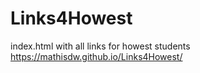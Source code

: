 # Links4Howest

index.html with all links for howest students  
https://mathisdw.github.io/Links4Howest/ 
